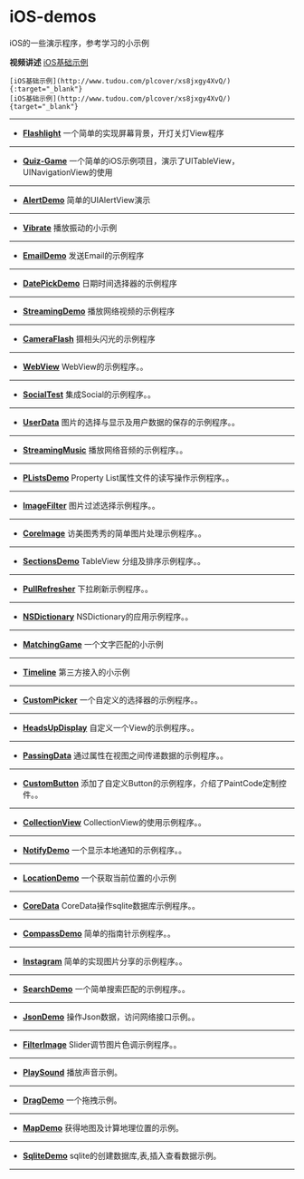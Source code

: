 iOS-demos
=========

iOS的一些演示程序，参考学习的小示例

**视频讲述**
[iOS基础示例](http://www.tudou.com/plcover/xs8jxgy4XvQ/)

```
[iOS基础示例](http://www.tudou.com/plcover/xs8jxgy4XvQ/){:target="_blank"}
[iOS基础示例](http://www.tudou.com/plcover/xs8jxgy4XvQ/){target="_blank"}
```

----------

 - **[Flashlight](https://github.com/luowei/iOS-demos/tree/master/Flashlight)**
一个简单的实现屏幕背景，开灯关灯View程序

----------

 - **[Quiz-Game](https://github.com/luowei/iOS-demos/tree/master/Quiz-Game)**
一个简单的iOS示例项目，演示了UITableView，UINavigationView的使用

----------

 - **[AlertDemo](https://github.com/luowei/iOS-demos/tree/master/AlertDemo)**
简单的UIAlertView演示

----------

 - **[Vibrate](https://github.com/luowei/iOS-demos/tree/master/Vibrate)**
播放振动的小示例

----------

 - **[EmailDemo](https://github.com/luowei/iOS-demos/tree/master/EmailDemo)**
发送Email的示例程序

----------

 - **[DatePickDemo](https://github.com/luowei/iOS-demos/tree/master/DatePickDemo)**
日期时间选择器的示例程序

----------

 - **[StreamingDemo](https://github.com/luowei/iOS-demos/tree/master/StreamingDemo)**
播放网络视频的示例程序

----------

 - **[CameraFlash](https://github.com/luowei/iOS-demos/tree/master/CameraFlash)**
摄相头闪光的示例程序

----------

 - **[WebView](https://github.com/luowei/iOS-demos/tree/master/WebView)**
WebView的示例程序。。

----------

 - **[SocialTest](https://github.com/luowei/iOS-demos/tree/master/SocialTest)**
集成Social的示例程序。。

----------

 - **[UserData](https://github.com/luowei/iOS-demos/tree/master/UserData)**
图片的选择与显示及用户数据的保存的示例程序。。

----------

 - **[StreamingMusic](https://github.com/luowei/iOS-demos/tree/master/StreamingMusic)**
播放网络音频的示例程序。。

----------

 - **[PListsDemo](https://github.com/luowei/iOS-demos/tree/master/PListsDemo)**
Property List属性文件的读写操作示例程序。。

----------

 - **[ImageFilter](https://github.com/luowei/iOS-demos/tree/master/ImageFilter)**
图片过滤选择示例程序。。

----------


 - **[CoreImage](https://github.com/luowei/iOS-demos/tree/master/CoreImage)**
访美图秀秀的简单图片处理示例程序。。

----------


 - **[SectionsDemo](https://github.com/luowei/iOS-demos/tree/master/SectionsDemo)**
TableView 分组及排序示例程序。。

----------


 - **[PullRefresher](https://github.com/luowei/iOS-demos/tree/master/PullRefresher)**
下拉刷新示例程序。。

----------

 - **[NSDictionary](https://github.com/luowei/iOS-demos/tree/master/NSDictionary)**
NSDictionary的应用示例程序。。

----------

 - **[MatchingGame](https://github.com/luowei/iOS-demos/tree/master/MatchingGame)**
一个文字匹配的小示例

----------

 - **[Timeline](https://github.com/luowei/iOS-demos/tree/master/Timeline)**
第三方接入的小示例

----------

 - **[CustomPicker](https://github.com/luowei/iOS-demos/tree/master/CustomPicker)**
一个自定义的选择器的示例程序。。

----------

 - **[HeadsUpDisplay](https://github.com/luowei/iOS-demos/tree/master/HeadsUpDisplay)**
自定义一个View的示例程序。。

----------

 - **[PassingData](https://github.com/luowei/iOS-demos/tree/master/PassingData)**
通过属性在视图之间传递数据的示例程序。。

----------

 - **[CustomButton](https://github.com/luowei/iOS-demos/tree/master/CustomButton)**
添加了自定义Button的示例程序，介绍了PaintCode定制控件。。

----------

 - **[CollectionView](https://github.com/luowei/iOS-demos/tree/master/CollectionView)**
CollectionView的使用示例程序。。

----------

 - **[NotifyDemo](https://github.com/luowei/iOS-demos/tree/master/NotifyDemo)**
一个显示本地通知的示例程序。。

----------

 - **[LocationDemo](https://github.com/luowei/iOS-demos/tree/master/LocationDemo)**
一个获取当前位置的小示例

----------

 - **[CoreData](https://github.com/luowei/iOS-demos/tree/master/CoreData)**
CoreData操作sqlite数据库示例程序。。

----------

 - **[CompassDemo](https://github.com/luowei/iOS-demos/tree/master/CompassDemo)**
简单的指南针示例程序。。

----------

 - **[Instagram](https://github.com/luowei/iOS-demos/tree/master/Instagram)**
简单的实现图片分享的示例程序。。

----------

 - **[SearchDemo](https://github.com/luowei/iOS-demos/tree/master/SearchDemo)**
一个简单搜索匹配的示例程序。。

----------

 - **[JsonDemo](https://github.com/luowei/iOS-demos/tree/master/JsonDemo)**
操作Json数据，访问网络接口示例。。

----------

 - **[FilterImage](https://github.com/luowei/iOS-demos/tree/master/FilterImage)**
Slider调节图片色调示例程序。。

----------

 - **[PlaySound](https://github.com/luowei/iOS-demos/tree/master/PlaySound)**
播放声音示例。

----------

 - **[DragDemo](https://github.com/luowei/iOS-demos/tree/master/DragDemo)**
一个拖拽示例。

----------

 - **[MapDemo](https://github.com/luowei/iOS-demos/tree/master/MapDemo)**
获得地图及计算地理位置的示例。

----------

 - **[SqliteDemo](https://github.com/luowei/iOS-demos/tree/master/SqliteDemo)**
sqlite的创建数据库,表,插入查看数据示例。

----------



